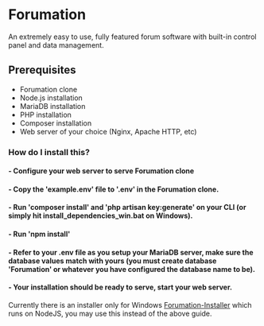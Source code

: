 # Forumation
An extremely easy to use, fully featured forum software with built-in control panel and data management.

## Prerequisites
- Forumation clone
- Node.js installation
- MariaDB installation
- PHP installation
- Composer installation
- Web server of your choice (Nginx, Apache HTTP, etc)

### How do I install this?
#### - Configure your web server to serve Forumation clone
#### - Copy the 'example.env' file to '.env' in the Forumation clone.
#### - Run 'composer install' and 'php artisan key:generate' on your CLI (or simply hit install_dependencies_win.bat on Windows).
#### - Run 'npm install'
#### - Refer to your .env file as you setup your MariaDB server, make sure the database values match with yours (you must create database 'Forumation' or whatever you have configured the database name to be).
#### - Your installation should be ready to serve, start your web server. 
Currently there is an installer only for Windows [Forumation-Installer](https://github.com/ThePadna/Forumation-Installer) which runs on NodeJS, you may use this instead of the above guide.
